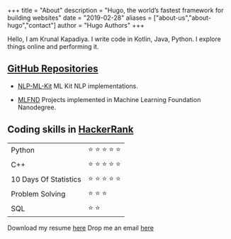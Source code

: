 +++
title = "About"
description = "Hugo, the world’s fastest framework for building websites"
date = "2019-02-28"
aliases = ["about-us","about-hugo","contact"]
author = "Hugo Authors"
+++

Hello, I am Krunal Kapadiya. I write code in Kotlin, Java, Python. I explore things online and performing it.

## [GitHub Repositories]([[https://github.com/krunal3kapadiya](https://github.com/krunal3kapadiya)](https://github.com/krunal3kapadiya))


- [NLP-ML-Kit]([https://github.com/krunal3kapadiya/NLP-ML-Kit]) ML Kit NLP implementations.
    
- [MLFND](https://github.com/krunal3kapadiya/MLFND)  Projects implemented in Machine Learning Foundation Nanodegree.
    
## Coding skills in [HackerRank]([https://www.hackerrank.com/krunal3kapadiya](https://www.hackerrank.com/krunal3kapadiya))

|   |   |
|---|---|
|Python| :star: :star: :star: :star: :star:   |
|C++|:star: :star: :star: :star: :star:   |
|10 Days Of Statistics|   :star: :star: :star: :star: :star:   |
|Problem Solving|   :star: :star: :star:    |
|SQL|   :star: :star:    |

Download my resume [here](http://bit.ly/resume_krunal)
Drop me an email [here](mailto:krunal3kapadiya@gmail.com)
